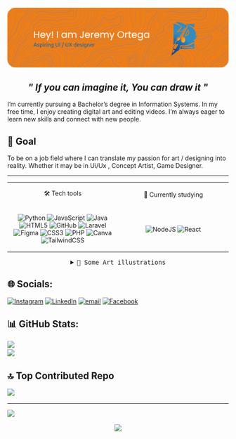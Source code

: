 ![Header](./assets/github-header-banner.png)

<!--# Hi I'm Jeremy Ortega 👋 -->
<div align="center">
 
  ## <i>" If you can imagine it, You can draw it "</i>
 
</div>

 I’m currently pursuing a Bachelor’s degree in Information Systems. In my free time, I enjoy creating digital art and editing videos. I’m always eager to learn new skills and connect with new people.

 🎯 Goal 
 ---
To be on a job field where I can translate my passion for art / designing into reality. Whether it may be in Ui/Ux , Concept Artist, Game Designer.


---
<table align="center">
<tr>
 <tr> 
  <td align="center">
   
 🛠️ Tech tools

  </td>
  <td align="center">
   
 📖 Currently studying

  </td>

 </tr>
 

<td align="center" width="50%">
  
![Python](https://img.shields.io/badge/python-3670A0?style=for-the-badge&logo=python&logoColor=ffdd54) 
![JavaScript](https://img.shields.io/badge/javascript-%23323330.svg?style=for-the-badge&logo=javascript&logoColor=%23F7DF1E)
![Java](https://img.shields.io/badge/java-%23ED8B00.svg?style=for-the-badge&logo=openjdk&logoColor=white)
![HTML5](https://img.shields.io/badge/html5-%23E34F26.svg?style=for-the-badge&logo=html5&logoColor=white)
![GitHub](https://img.shields.io/badge/github-%23121011.svg?style=for-the-badge&logo=github&logoColor=white)
![Laravel](https://img.shields.io/badge/laravel-%23FF2D20.svg?style=for-the-badge&logo=laravel&logoColor=white)
![Figma](https://img.shields.io/badge/figma-%23F24E1E.svg?style=for-the-badge&logo=figma&logoColor=white)
![CSS3](https://img.shields.io/badge/css3-%231572B6.svg?style=for-the-badge&logo=css3&logoColor=white)
![PHP](https://img.shields.io/badge/php-%23777BB4.svg?style=for-the-badge&logo=php&logoColor=white)
![Canva](https://img.shields.io/badge/Canva-%2300C4CC.svg?style=for-the-badge&logo=Canva&logoColor=white) 
![TailwindCSS](https://img.shields.io/badge/tailwindcss-%2338B2AC.svg?style=for-the-badge&logo=tailwind-css&logoColor=white) 

</td>
<td align="center" width="50%">

![NodeJS](https://img.shields.io/badge/node.js-6DA55F?style=for-the-badge&logo=node.js&logoColor=white)
![React](https://img.shields.io/badge/react-%2320232a.svg?style=for-the-badge&logo=react&logoColor=%2361DAFB) 

</td>
</tr>
</table>


<details align="center">    
  <summary> <samp> 🎨 Some Art illustrations
</samp></summary>
 
<table align="center">
<tr>
 
 <tr> 

 </tr>
 
<td align="center" width="50%">
<img src="assets/1.png" alt="Sample illustration 1" width="400"/>
<img src="assets/2.png" alt="Sample illustration 2" width="400"/>
<img src="assets/3.png" alt="Sample illustration 3" width="400"/>
<img src="assets/4.png" alt="Sample illustration 4" width="400"/>
<img src="assets/5.png" alt="Sample illustration 5" width="400"/>
<img src="assets/6.png" alt="Sample illustration 6" width="400"/>
<img src="assets/7.png" alt="Sample illustration 7" width="400"/>
<img src="assets/8.png" alt="Sample illustration 8" width="400"/>

</td>

</tr>
</table>

</samp>
</details>

 ## 🌐 Socials:
[![Instagram](https://img.shields.io/badge/Instagram-%23E4405F.svg?logo=Instagram&logoColor=white)](https://www.instagram.com/jeremi_suuing/) 
[![LinkedIn](https://img.shields.io/badge/LinkedIn-%230077B5.svg?logo=linkedin&logoColor=white)](/https://www.linkedin.com/in/jeremy-ortega-a13a85300/) 
[![email](https://img.shields.io/badge/Email-D14836?logo=gmail&logoColor=white)](mailto:jeremysortega@gmail.com) 
[![Facebook](https://img.shields.io/badge/Facebook-%231877F2.svg?logo=Facebook&logoColor=white)](https://www.facebook.com/jeremy.ortega.735944) 


## 📊 GitHub Stats:
<!--![](https://github-readme-stats.vercel.app/api?username=Jeremy-Ortega&theme=prussian&hide_border=false&include_all_commits=true&count_private=false)</br>-->
![](https://nirzak-streak-stats.vercel.app/?user=Jeremy-Ortega&theme=prussian&hide_border=false)</br>
![](https://github-readme-stats.vercel.app/api/top-langs/?username=Jeremy-Ortega&theme=prussian&hide_border=false&include_all_commits=true&count_private=false&layout=compact)


## 🔝 Top Contributed Repo
![](https://github-contributor-stats.vercel.app/api?username=Jeremy-Ortega&limit=5&theme=tokyonight&combine_all_yearly_contributions=true)

---
[![](https://visitcount.itsvg.in/api?id=Jeremy-Ortega&icon=9&color=0)](https://visitcount.itsvg.in)

<div align="center">
  <img src="https://visitor-badge.laobi.icu/badge?page_id=Uqlzsam.Uqlzsam&"  />
</div>





